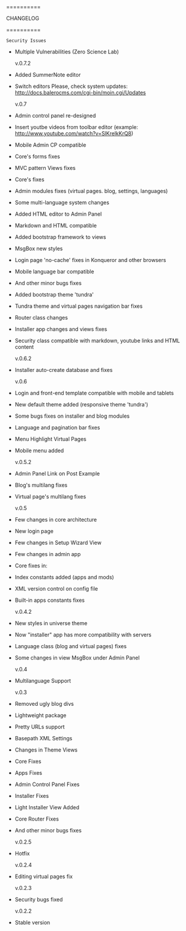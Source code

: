 ==========

CHANGELOG

==========

    Security Issues
  * Multiple Vulnerabilities (Zero Science Lab)

    v.0.7.2
  * Added SummerNote editor
  * Switch editors
    Please, check system updates: http://docs.balerocms.com/cgi-bin/moin.cgi/Updates

    v.0.7
  * Admin control panel re-designed
  * Insert youtbe videos from toolbar editor (example: http://www.youtube.com/watch?v=SlKrelkKrQ8)
  * Mobile Admin CP compatible
  * Core's forms fixes
  * MVC pattern Views fixes
  * Core's fixes
  * Admin modules fixes (virtual pages. blog, settings, languages)
  * Some multi-language system changes
  * Added HTML editor to Admin Panel
  * Markdown and HTML compatible
  * Added bootstrap framework to views
  * MsgBox new styles
  * Login page 'no-cache' fixes in Konqueror and other browsers
  * Mobile language bar compatible
  * And other minor bugs fixes
  * Added bootstrap theme 'tundra'
  * Tundra theme and virtual pages navigation bar fixes
  * Router class changes
  * Installer app changes and views fixes
  * Security class compatible with markdown, youtube links and HTML content

    v.0.6.2
  * Installer auto-create database and fixes

    v.0.6
  * Login and front-end template compatible with mobile and tablets
  * New default theme added (responsive theme 'tundra')
  * Some bugs fixes on installer and blog modules
  * Language and pagination bar fixes
  * Menu Highlight Virtual Pages
  * Mobile menu added

    v.0.5.2
  * Admin Panel Link on Post Example
  * Blog's multilang fixes
  * Virtual page's multilang fixes

    v.0.5
  * Few changes in core architecture
  * New login page
  * Few changes in Setup Wizard View
  * Few changes in admin app
  * Core fixes in:
  * Index constants added (apps and mods)
  * XML version control on config file
  * Built-in apps constants fixes

    v.0.4.2
  * New styles in universe theme
  * Now "installer" app has more compatibility with servers
  * Language class (blog and virtual pages) fixes
  * Some changes in view MsgBox under Admin Panel

    v.0.4
  * Multilanguage Support

    v.0.3
  * Removed ugly blog divs
  * Lightweight package
  * Pretty URLs support
  * Basepath XML Settings
  * Changes in Theme Views
  * Core Fixes
  * Apps Fixes
  * Admin Control Panel Fixes
  * Installer Fixes
  * Light Installer View Added
  * Core Router Fixes
  * And other minor bugs fixes

    v.0.2.5
  * Hotfix

    v.0.2.4
  * Editing virtual pages fix

    v.0.2.3
  * Security bugs fixed

    v.0.2.2
  * Stable version
